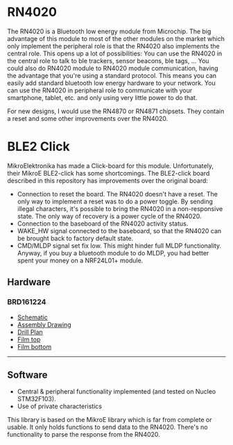 # RN4020
The RN4020 is a Bluetooth low energy module from Microchip.  The big advantage of this module to most of the other modules on the market which only implement the peripheral role is that the RN4020 also implements the central role.  This opens up a lot of possibilities: You can use the RN4020 in the central role to talk to ble trackers, sensor beacons, ble tags, ...  You could also do RN4020 module to RN4020 module communication, having the advantage that you're using a standard protocol.  This means you can easily add standard bluetooth low energy hardware to your network.  You can use the RN4020 in peripheral role to communicate with your smartphone, tablet, etc. and only using very little power to do that.

For new designs, I would use the RN4870 or RN4871 chipsets.  They contain a reset and some other improvements over the RN4020.

# BLE2 Click
MikroElektronika has made a Click-board for this module.  Unfortunately, their MikroE BLE2-click has some shortcomings.  The BLE2-click board described in this repository has improvements over the original board:
* Connection to reset the board.  The RN4020 doesn't have a reset.  The only way to implement a reset was to do a power toggle.  By sending illegal characters, it's possible to bring the RN4020 in a non-responsive state.  The only way of recovery is a power cycle of the RN4020.
* Connection to the baseboard of the RN4020 activity status.
* WAKE_HW signal connected to the baseboard, so that the RN4020 can be brought back to factory default state.
* CMD/MLDP signal set fix low.  This might hinder full MLDP functionality.  Anyway, if you buy a bluetooth module to do MLDP, you had better spent your money on a NRF24L01+ module.

## Hardware
### BRD161224
* [Schematic](https://github.com/LieBtrau/Click_BLE2_RN4020/raw/master/Hardware/BRD161224/doc/BRD161224_R000x_Schematic.pdf)
* [Assembly Drawing](https://github.com/LieBtrau/Click_BLE2_RN4020/raw/master/Hardware/BRD161224/doc/BRD161224_R00_AssemblyDrawing_top.pdf)
* [Drill Plan](https://github.com/LieBtrau/Click_BLE2_RN4020/raw/master/Hardware/BRD161224/doc/BRD161224_R00_DrillPlan.pdf)
* [Film top](https://github.com/LieBtrau/Click_BLE2_RN4020/raw/master/Hardware/BRD161224/doc/BRD161224_R00_Film_top.pdf)
* [Film bottom](https://github.com/LieBtrau/Click_BLE2_RN4020/raw/master/Hardware/BRD161224/doc/BRD161224_R00_Film_bot.pdf)

---

## Software

* Central & peripheral functionality implemented (and tested on Nucleo STM32F103).
* Use of private characteristics

This library is based on the MikroE library which is far from complete or usable.  It only holds functions to send data to the RN4020.  There's no functionality to parse the response from the RN4020.  

